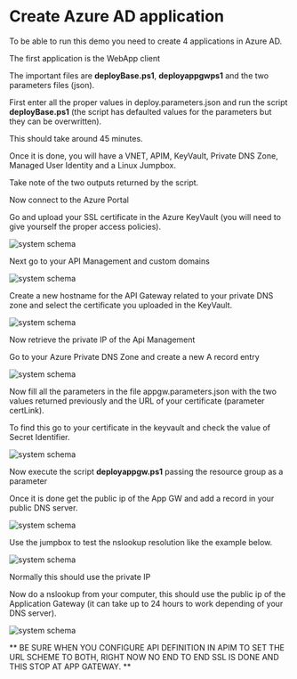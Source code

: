 # Create Azure AD application

To be able to run this demo you need to create 4 applications in Azure AD.

The first application is the WebApp client

The important files are **deployBase.ps1**, **deployappgwps1** and the two parameters files (json).

First enter all the proper values in deploy.parameters.json and run the script **deployBase.ps1** (the script has defaulted values for the parameters but they can be overwritten).

This should take around 45 minutes.

Once it is done, you will have a VNET, APIM, KeyVault, Private DNS Zone, Managed User Identity and a Linux Jumpbox.

Take note of the two outputs returned by the script.

Now connect to the Azure Portal

Go and upload your SSL certificate in the Azure KeyVault (you will need to give yourself the proper access policies).

![system schema](https://github.com/hugogirard/apimPrivateVnet/blob/main/images/policies.png)

Next go to your API Management and custom domains

![system schema](https://github.com/hugogirard/apimPrivateVnet/blob/main/images/domains.png)

Create a new hostname for the API Gateway related to your private DNS zone and select the certificate you uploaded in the KeyVault.

![system schema](https://github.com/hugogirard/apimPrivateVnet/blob/main/images/vault.png)

Now retrieve the private IP of the Api Management

Go to your Azure Private DNS Zone and create a new A record entry

![system schema](https://github.com/hugogirard/apimPrivateVnet/blob/main/images/privatedns.png)

Now fill all the parameters in the file appgw.parameters.json with the two values returned previously and the URL of your certificate (parameter certLink).

To find this go to your certificate in the keyvault and check the value of Secret Identifier.

![system schema](https://github.com/hugogirard/apimPrivateVnet/blob/main/images/secrets.png)

Now execute the script **deployappgw.ps1** passing the resource group as a parameter

Once it is done get the public ip of the App GW and add a record in your public DNS server.

![system schema](https://github.com/hugogirard/apimPrivateVnet/blob/main/images/publicdns.png)

Use the jumpbox to test the nslookup resolution like the example below.

![system schema](https://github.com/hugogirard/apimPrivateVnet/blob/main/images/resolutionprivate.png)

Normally this should use the private IP

Now do a nslookup from your computer, this should use the public ip of the Application Gateway (it can take up to 24 hours to work depending of your DNS server).

![system schema](https://github.com/hugogirard/apimPrivateVnet/blob/main/images/resolutionpublic.png)

** BE SURE WHEN YOU CONFIGURE API DEFINITION IN APIM TO SET THE URL SCHEME TO BOTH, RIGHT NOW NO END TO END SSL IS DONE AND THIS STOP AT APP GATEWAY. **


